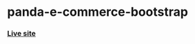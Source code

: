 # panda-e-commerce-bootstrap

### [Live site](https://sagazirobiul.github.io/panda-e-commerce-bootstrap/index.html)
